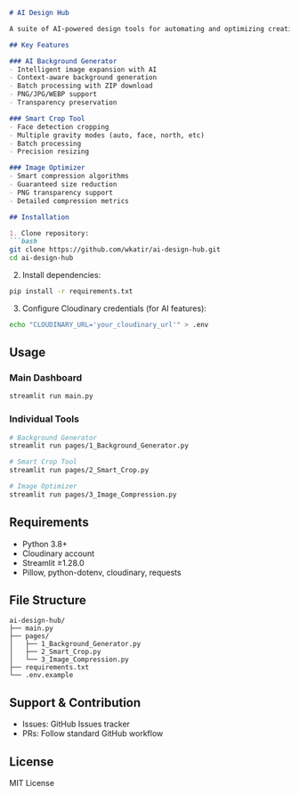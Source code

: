 ```markdown
# AI Design Hub

A suite of AI-powered design tools for automating and optimizing creative workflows.

## Key Features

### AI Background Generator
- Intelligent image expansion with AI
- Context-aware background generation
- Batch processing with ZIP download
- PNG/JPG/WEBP support
- Transparency preservation

### Smart Crop Tool
- Face detection cropping
- Multiple gravity modes (auto, face, north, etc)
- Batch processing
- Precision resizing

### Image Optimizer
- Smart compression algorithms
- Guaranteed size reduction
- PNG transparency support
- Detailed compression metrics

## Installation

1. Clone repository:
```bash
git clone https://github.com/wkatir/ai-design-hub.git
cd ai-design-hub
```

2. Install dependencies:
```bash
pip install -r requirements.txt
```

3. Configure Cloudinary credentials (for AI features):
```bash
echo "CLOUDINARY_URL='your_cloudinary_url'" > .env
```

## Usage

### Main Dashboard
```bash
streamlit run main.py
```

### Individual Tools
```bash
# Background Generator
streamlit run pages/1_Background_Generator.py

# Smart Crop Tool
streamlit run pages/2_Smart_Crop.py

# Image Optimizer
streamlit run pages/3_Image_Compression.py
```

## Requirements
- Python 3.8+
- Cloudinary account
- Streamlit ≥1.28.0
- Pillow, python-dotenv, cloudinary, requests

## File Structure
```
ai-design-hub/
├── main.py
├── pages/
│   ├── 1_Background_Generator.py
│   ├── 2_Smart_Crop.py
│   └── 3_Image_Compression.py
├── requirements.txt
└── .env.example
```

## Support & Contribution
- Issues: GitHub Issues tracker
- PRs: Follow standard GitHub workflow

## License
MIT License
```
